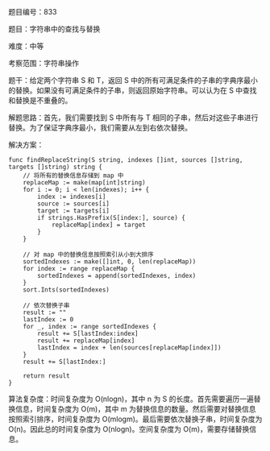题目编号：833

题目：字符串中的查找与替换

难度：中等

考察范围：字符串操作

题干：给定两个字符串 S 和 T，返回 S 中的所有可满足条件的子串的字典序最小的替换。如果没有可满足条件的子串，则返回原始字符串。可以认为在 S 中查找和替换是不重叠的。

解题思路：首先，我们需要找到 S 中所有与 T 相同的子串，然后对这些子串进行替换。为了保证字典序最小，我们需要从左到右依次替换。

解决方案：

```
func findReplaceString(S string, indexes []int, sources []string, targets []string) string {
    // 将所有的替换信息存储到 map 中
    replaceMap := make(map[int]string)
    for i := 0; i < len(indexes); i++ {
        index := indexes[i]
        source := sources[i]
        target := targets[i]
        if strings.HasPrefix(S[index:], source) {
            replaceMap[index] = target
        }
    }

    // 对 map 中的替换信息按照索引从小到大排序
    sortedIndexes := make([]int, 0, len(replaceMap))
    for index := range replaceMap {
        sortedIndexes = append(sortedIndexes, index)
    }
    sort.Ints(sortedIndexes)

    // 依次替换子串
    result := ""
    lastIndex := 0
    for _, index := range sortedIndexes {
        result += S[lastIndex:index]
        result += replaceMap[index]
        lastIndex = index + len(sources[replaceMap[index]])
    }
    result += S[lastIndex:]

    return result
}
```

算法复杂度：时间复杂度为 O(nlogn)，其中 n 为 S 的长度。首先需要遍历一遍替换信息，时间复杂度为 O(m)，其中 m 为替换信息的数量。然后需要对替换信息按照索引排序，时间复杂度为 O(mlogm)。最后需要依次替换子串，时间复杂度为 O(n)。因此总的时间复杂度为 O(nlogn)。空间复杂度为 O(m)，需要存储替换信息。